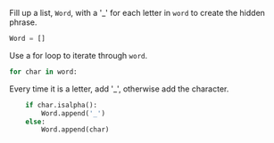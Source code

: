 <!--title={Phrase to Blanks}-->

<!--concepts={Lists}-->

<!--badges={Python:32, Software Engineering:4}-->

Fill up a list, `Word`, with a '_' for each letter in `word` to create the hidden phrase.

```python
Word = []
```

Use a for loop to iterate through `word`.

```python
for char in word:
```

Every time it is a letter, add '_', otherwise add the character.

```python
	if char.isalpha():
        Word.append('_')
    else:
        Word.append(char)
```

